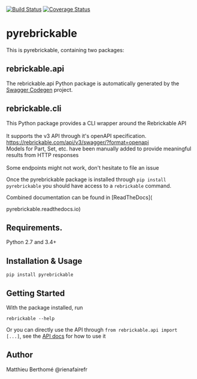[![Build Status](https://travis-ci.org/rienafairefr/pyrebrickable.svg?branch=master)](https://travis-ci.org/rienafairefr/pyrebrickable)
[![Coverage Status](https://coveralls.io/repos/github/rienafairefr/pyrebrickable/badge.svg?branch=master)](https://coveralls.io/github/rienafairefr/pyrebrickable?branch=master)

# pyrebrickable

This is pyrebrickable, containing two packages:

## rebrickable.api

The rebrickable.api Python package is automatically generated by the [Swagger Codegen](https://github.com/swagger-api/swagger-codegen) project.

## rebrickable.cli

This Python package provides a CLI wrapper around the Rebrickable API<br> <br> It supports the v3 API through it's openAPI specification.<br> https://rebrickable.com/api/v3/swagger/?format=openapi<br> Models for Part, Set, etc. have been manually added to provide meaningful results from HTTP responses<br> <br> Some endpoints might not work, don't hesitate to file an issue<br>


Once the pyrebrickable package is installed through `pip install pyrebrickable` you should have access to a `rebrickable` command.



Combined documentation can be found in [ReadTheDocs](

pyrebrickable.readthedocs.io)

## Requirements.

Python 2.7 and 3.4+

## Installation & Usage

```
pip install pyrebrickable
```

## Getting Started

With the package installed, run

`rebrickable --help`

Or you can directly use the API through `from rebrickable.api import [...]`, see the [API docs](http://pyrebrickable.readthedocs.io/en/latest/api.html) for how to use it

## Author

Matthieu Berthomé @rienafairefr
